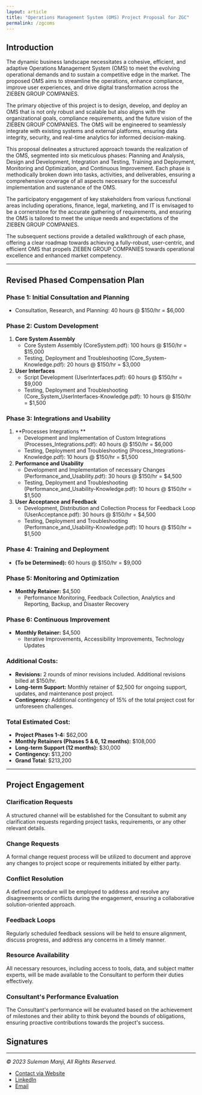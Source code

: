 ```yaml
---
layout: article
title: "Operations Management System (OMS) Project Proposal for ZGC"
permalink: /zgcoms
---
```


## Introduction

The dynamic business landscape necessitates a cohesive, efficient, and adaptive Operations Management System (OMS) to meet the evolving operational demands and to sustain a competitive edge in the market. The proposed OMS aims to streamline the operations, enhance compliance, improve user experiences, and drive digital transformation across the ZIEBEN GROUP COMPANIES.

The primary objective of this project is to design, develop, and deploy an OMS that is not only robust and scalable but also aligns with the organizational goals, compliance requirements, and the future vision of the ZIEBEN GROUP COMPANIES. The OMS will be engineered to seamlessly integrate with existing systems and external platforms, ensuring data integrity, security, and real-time analytics for informed decision-making.

This proposal delineates a structured approach towards the realization of the OMS, segmented into six meticulous phases: Planning and Analysis, Design and Development, Integration and Testing, Training and Deployment, Monitoring and Optimization, and Continuous Improvement. Each phase is methodically broken down into tasks, activities, and deliverables, ensuring a comprehensive coverage of all aspects necessary for the successful implementation and sustenance of the OMS.

The participatory engagement of key stakeholders from various functional areas including operations, finance, legal, marketing, and IT is envisaged to be a cornerstone for the accurate gathering of requirements, and ensuring the OMS is tailored to meet the unique needs and expectations of the ZIEBEN GROUP COMPANIES.

The subsequent sections provide a detailed walkthrough of each phase, offering a clear roadmap towards achieving a fully-robust, user-centric, and efficient OMS that propels ZIEBEN GROUP COMPANIES towards operational excellence and enhanced market competency.

---
## Revised Phased Compensation Plan

### Phase 1: Initial Consultation and Planning
- Consultation, Research, and Planning: 40 hours @ $150/hr = $6,000

### Phase 2: Custom Development
1. **Core System Assembly**
   - Core System Assembly (CoreSystem.pdf): 100 hours @ $150/hr = $15,000
   - Testing, Deployment and Troubleshooting (Core_System-Knowledge.pdf): 20 hours @ $150/hr = $3,000
2. **User Interfaces**
   - Script Development (UserInterfaces.pdf): 60 hours @ $150/hr = $9,000
   - Testing, Deployment and Troubleshooting (Core_System_UserInterfaces-Knowledge.pdf): 10 hours @ $150/hr = $1,500

### Phase 3: Integrations and Usability 
1. **Processes Integrations **
   - Development and Implementation of Custom Integrations (Processes_Integrations.pdf): 40 hours @ $150/hr = $6,000
   - Testing, Deployment and Troubleshooting (Process_Integrations-Knowledge.pdf): 10 hours @ $150/hr = $1,500
2. **Performance and Usability**
   - Development and Implementation of necessary Changes (Performance_and_Usability.pdf): 30 hours @ $150/hr = $4,500
   - Testing, Deployment and Troubleshooting (Performance_and_Usability-Knowledge.pdf): 10 hours @ $150/hr = $1,500
3. **User Acceptance and Feedback**
   - Development, Distribution and Collection Process for Feedback Loop (UserAcceptance.pdf): 30 hours @ $150/hr = $4,500
   - Testing, Deployment and Troubleshooting (Performance_and_Usability-Knowledge.pdf): 10 hours @ $150/hr = $1,500

### Phase 4: Training and Deployment
- **(To be Determined):** 60 hours @ $150/hr = $9,000

### Phase 5: Monitoring and Optimization
- **Monthly Retainer:** $4,500
  - Performance Monitoring, Feedback Collection, Analytics and Reporting, Backup, and Disaster Recovery

### Phase 6: Continuous Improvement
- **Monthly Retainer:** $4,500
  - Iterative Improvements, Accessibility Improvements, Technology Updates

### Additional Costs:
- **Revisions:** 2 rounds of minor revisions included. Additional revisions billed at $150/hr.
- **Long-term Support:** Monthly retainer of $2,500 for ongoing support, updates, and maintenance post project.
- **Contingency:** Additional contingency of 15% of the total project cost for unforeseen challenges.

### Total Estimated Cost: 
- **Project Phases 1-4:** $62,000
- **Monthly Retainers (Phases 5 & 6, 12 months):** $108,000
- **Long-term Support (12 months):** $30,000
- **Contingency:** $13,200
- **Grand Total:** $213,200

---
## Project Engagement

### Clarification Requests
A structured channel will be established for the Consultant to submit any clarification requests regarding project tasks, requirements, or any other relevant details.

### Change Requests
A formal change request process will be utilized to document and approve any changes to project scope or requirements initiated by either party.

### Conflict Resolution
A defined procedure will be employed to address and resolve any disagreements or conflicts during the engagement, ensuring a collaborative solution-oriented approach.

### Feedback Loops
Regularly scheduled feedback sessions will be held to ensure alignment, discuss progress, and address any concerns in a timely manner.

### Resource Availability
All necessary resources, including access to tools, data, and subject matter experts, will be made available to the Consultant to perform their duties effectively.

### Consultant's Performance Evaluation
The Consultant's performance will be evaluated based on the achievement of milestones and their ability to think beyond the bounds of obligations, ensuring proactive contributions towards the project's success.


## Signatures






---
*© 2023 Suleman Manji, All Rights Reserved.*
* [Contact via Website](https://www.sulemanji.com)
* [LinkedIn](https://www.linkedin.com/in/sulemanmanji/)
* [Email](mailto:ssmanji89@gmail.com)

